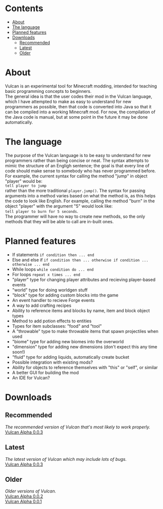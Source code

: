 # Contents
* [About](https://github.com/Pantonshire/Vulcan/blob/master/README.md#about)
* [The language](https://github.com/Pantonshire/Vulcan/blob/master/README.md#the-language)
* [Planned features](https://github.com/Pantonshire/Vulcan/blob/master/README.md#planned-features)
* [Downloads](https://github.com/Pantonshire/Vulcan/blob/master/README.md#downloads)
   * [Recommended](https://github.com/Pantonshire/Vulcan/blob/master/README.md#recommended)
   * [Latest](https://github.com/Pantonshire/Vulcan/blob/master/README.md#latest)
   * [Older](https://github.com/Pantonshire/Vulcan/blob/master/README.md#older)

# About
Vulcan is an experimental tool for Minecraft modding, intended for teaching basic programming concepts to beginners.  
The general idea is that the user codes their mod in the Vulcan language, which I have attempted to make as easy to understand for new programmers as possible, then that code is converted into Java so that it can be compiled into a working Minecraft mod. For now, the compilation of the Java code is manual, but at some point in the future it may be done automatically.

# The language
The purpose of the Vulcan language is to be easy to understand for new programmers rather than being concise or neat. The syntax attempts to mimic the structure of an Engligh sentence; the goal is that every line of code should make sense to somebody who has never programmed before. For example, the current syntax for calling the method "jump" in object "player" would be:  
`tell player to jump`  
rather than the more traditional `player.jump()`. The syntax for passing arguments into a method varies based on what the method is, as this helps the code to look like English. For example, calling the method "burn" in the object "player" with the argument "5" would look like:  
`tell player to burn for 5 seconds`.  
The programmer will have no way to create new methods, so the only methods that they will be able to call are in-built ones.

# Planned features
* If statements `if condition then ... end`
* Else and else if `if condition then ... otherwise if condition ... otherwise ... end`
* While loops `while condition do ... end`
* For loops `repeat x times ... end`
* "player" type for changing player attributes and recieving player-based events
* "world" type for doing worldgen stuff
* "block" type for adding custom blocks into the game
* An event handler to recieve Forge events
* A way to add crafting recipes
* Ability to reference items and blocks by name, item and block object types
* Method to add potion effects to entities
* Types for item subclasses: "food" and "tool"
* A "throwable" type to make throwable items that spawn projectiles when used
* "biome" type for adding new biomes into the overworld
* "dimension" type for adding new dimensions (don't expect this any time soon!)
* "fluid" type for adding liquids, automatically create bucket
* Possible integration with existing mods?
* Ability for objects to reference themselves with "this" or "self", or similar
* A better GUI for building the mod
* An IDE for Vulcan?  

# Downloads
## Recommended
_The recommended version of Vulcan that's most likely to work properly._  
[Vulcan Alpha 0.0.3](https://www.dropbox.com/s/wyozvpzyv8je4nw/vulcan-alpha-0.0.3.jar?dl=0 "Alpha 0.0.3")

## Latest
_The latest version of Vulcan which may include lots of bugs._  
[Vulcan Alpha 0.0.3](https://www.dropbox.com/s/wyozvpzyv8je4nw/vulcan-alpha-0.0.3.jar?dl=0 "Alpha 0.0.3")

## Older
_Older versions of Vulcan._  
[Vulcan Alpha 0.0.2](https://www.dropbox.com/s/o6tn2rlp44eo6pu/vulcan-alpha-0.0.2.jar?dl=0 "Alpha 0.0.2")   
[Vulcan Alpha 0.0.1](https://www.dropbox.com/s/6kws97t78ps6fmn/vulcan-alpha-0.0.1.jar?dl=0 "Alpha 0.0.1")
